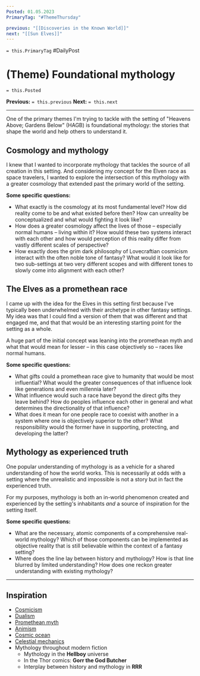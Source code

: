 ```yaml
---
Posted: 01.05.2023
PrimaryTag: "#ThemeThursday"

previous: "[[Discoveries in the Known World]]"
next: "[[Sun Elves]]"
---
```

`= this.PrimaryTag` #DailyPost
# (Theme) Foundational mythology
`= this.Posted`

**Previous:** `= this.previous`
**Next:** `= this.next`

---

One of the primary themes I'm trying to tackle with the setting of "Heavens Above; Gardens Below" (HAGB) is foundational mythology: the stories that shape the world and help others to understand it.

## Cosmology and mythology

I knew that I wanted to incorporate mythology that tackles the source of all creation in this setting. And considering my concept for the Elven race as space travelers, I wanted to explore the intersection of this mythology with a greater cosmology that extended past the primary world of the setting.

**Some specific questions:**
- What exactly is the cosmology at its most fundamental level? How did reality come to be and what existed before then? How can unreality be conceptualized and what would fighting it look like?
- How does a greater cosmology affect the lives of those – especially normal humans – living within it? How would these two systems interact with each other and how would perception of this reality differ from vastly different scales of perspective?
- How exactly does the grim dark philosophy of Lovecraftian cosmicism interact with the often noble tone of fantasy? What would it look like for two sub-settings at two very different scopes and with different tones to slowly come into alignment with each other?

## The Elves as a promethean race

I came up with the idea for the Elves in this setting first because I've typically been underwhelmed with their archetype in other fantasy settings. My idea was that I could find a version of them that was different and that engaged me, and that that would be an interesting starting point for the setting as a whole.

A huge part of the initial concept was leaning into the promethean myth and what that would mean for lesser – in this case objectively so – races like normal humans. 

**Some specific questions:**
- What gifts could a promethean race give to humanity that would be most influential? What would the greater consequences of that influence look like generations and even millennia later?
- What influence would such a race have beyond the direct gifts they leave behind? How do peoples influence each other in general and what determines the directionality of that influence?
- What does it mean for one people race to coexist with another in a system where one is objectively superior to the other? What responsibility would the former have in supporting, protecting, and developing the latter?

## Mythology as experienced truth

One popular understanding of mythology is as a vehicle for a shared understanding of how the world works. This is necessarily at odds with a setting where the unrealistic and impossible is not a story but in fact the experienced truth. 

For my purposes, mythology is both an in-world phenomenon created and experienced by the setting's inhabitants _and_ a source of inspiration for the setting itself.

**Some specific questions:**
- What are the necessary, atomic components of a comprehensive real-world mythology? Which of those components can be implemented as objective reality that is still believable within the context of a fantasy setting?
- Where does the line lay between history and mythology? How is that line blurred by limited understanding? How does one reckon greater understanding with existing mythology?

---

## Inspiration
- [Cosmicism](https://en.wikipedia.org/wiki/Cosmicism)
- [Dualism](https://en.wikipedia.org/wiki/Dualism_in_cosmology)
- [Promethean myth](https://en.wikipedia.org/wiki/Prometheus)
- [Animism](https://en.wikipedia.org/wiki/Animism)
- [Cosmic ocean](https://en.wikipedia.org/wiki/Cosmic_ocean)
- [Celestial mechanics](https://en.wikipedia.org/wiki/Celestial_mechanics)
- Mythology throughout modern fiction
	- Mythology in the **Hellboy** universe
	- In the Thor comics: **Gorr the God Butcher**
	- Interplay between history and mythology in **RRR**